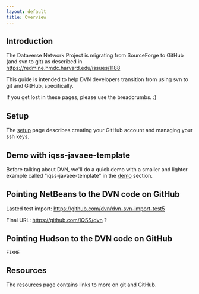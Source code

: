 ```yaml
---
layout: default
title: Overview
---
```

## Introduction

The Dataverse Network Project is migrating from SourceForge to GitHub (and svn to git) as described in https://redmine.hmdc.harvard.edu/issues/1188

This guide is intended to help DVN developers transition from using svn to git and GitHub, specifically.

If you get lost in these pages, please use the breadcrumbs. :)

## Setup

The [setup](setup) page describes creating your GitHub account and managing your ssh keys.

## Demo with iqss-javaee-template

Before talking about DVN, we'll do a quick demo with a smaller and lighter example called "iqss-javaee-template" in the [demo](demo) section.

## Pointing NetBeans to the DVN code on GitHub

Lasted test import: https://github.com/dvn/dvn-svn-import-test5

Final URL: https://github.com/IQSS/dvn ?

## Pointing Hudson to the DVN code on GitHub

`FIXME`

## Resources

The [resources](resources) page contains links to more on git and GitHub.
